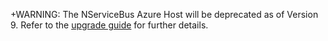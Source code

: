 +WARNING: The NServiceBus Azure Host will be deprecated as of Version 9. Refer to the [upgrade guide](/nservicebus/upgrades/acs-host-7to8.md) for further details.
